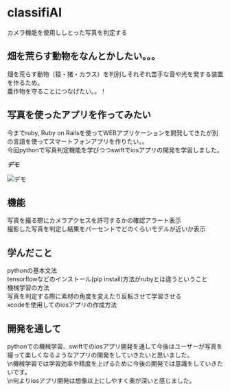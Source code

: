 # classifiAI
 
カメラ機能を使用ししとった写真を判定する
 
## 畑を荒らす動物をなんとかしたい。。。

畑を荒らす動物（猿・猪・カラス）を判別しそれぞれ苦手な音や光を発する装置を作るため。  
農作物を守ることにつなげたい。。！

## 写真を使ったアプリを作ってみたい

今までruby, Ruby on Railsを使ってWEBアプリケーションを開発してきたが別の言語を使ってスマートフォンアプリを作りたい。。  
今回pythonで写真判定機能を学びつつswiftでiosアプリの開発を学習しました。

 
***デモ***
 
![デモ](https://gyazo.com/aa62d452e151c3465ddbc150db8d3fd9)
 
## 機能
  
写真を撮る際にカメラアクセスを許可するかの確認アラート表示  
撮影した写真を判定し結果をパーセントでどのくらいモデルが近いか表示
 

## 学んだこと
pythonの基本文法  
tensorflowなどのインストール(pip install)方法がrubyとは違うということ  
機械学習の方法  
写真を判定する際に素材の角度を変えたり反転させて学習させる  
xcodeを使用してのiosアプリの作成方法  


 
## 開発を通して
 
pythonでの機械学習、swiftでのiosアプリ開発を通して今後はユーザーが写真を撮って楽しくなるようなアプリの開発をしていきたいと思いました。  
\n機械学習では学習効率や精度を上げるために今後の開発では意識をしていきたいです。  
\n何よりiosアプリ開発は想像以上にしやすく奥が深いと感じました。  

